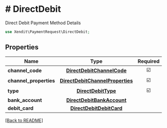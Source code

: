 # # DirectDebit
Direct Debit Payment Method Details

```php
use Xendit\PaymentRequest\DirectDebit;
```

## Properties

| Name | Type | Required | Description | Examples |
|------------|:-------------:|:-------------:|-------------|:-------------:|
| **channel_code** | [**DirectDebitChannelCode**](DirectDebitChannelCode.md) | ☑️ |  | null |
| **channel_properties** | [**DirectDebitChannelProperties**](DirectDebitChannelProperties.md) | ☑️ |  | null |
| **type** | [**DirectDebitType**](DirectDebitType.md) | ☑️ |  | null |
| **bank_account** | [**DirectDebitBankAccount**](DirectDebitBankAccount.md) |  |  | null |
| **debit_card** | [**DirectDebitDebitCard**](DirectDebitDebitCard.md) |  |  | null |


[[Back to README]](../../README.md)
